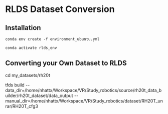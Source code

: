 # RLDS Dataset Conversion


## Installation

```
conda env create -f environment_ubuntu.yml
```
```
conda activate rlds_env
```

## Converting your Own Dataset to RLDS

cd my_datasets/rh20t

tfds build --data_dir=/home/nhattx/Workspace/VR/Study_robotics/source/rh20t_data_builder/rh20t_dataset/data_output --manual_dir=/home/nhattx/Workspace/VR/Study_robotics/dataset/RH20T_unrar/RH20T_cfg3
